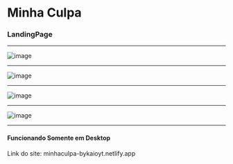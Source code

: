 # Minha Culpa
### LandingPage

---------------------------------------------------------

![image](https://github.com/KaioYt/landing-page-MinhaCulpa/assets/103225660/5c043de9-21d4-4200-b35d-e2b755e17c33)

---------------------------------------------------------

![image](https://github.com/KaioYt/landing-page-MinhaCulpa/assets/103225660/0e9896aa-28cd-479f-b755-5ce989beba43)

--------------------------------------------------------


![image](https://github.com/KaioYt/landing-page-MinhaCulpa/assets/103225660/07c7127f-7428-4d19-a0e3-71a610e653e6)


---------------------------------------------------------


![image](https://github.com/KaioYt/landing-page-MinhaCulpa/assets/103225660/b6818d51-2473-4f0d-b34b-0b8ece724614)


----------------------------------------------------------

#### Funcionando Somente em Desktop


Link do site: minhaculpa-bykaioyt.netlify.app


